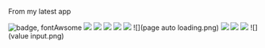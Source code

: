 From my latest app


![](badge,%20font%20awsome.png "badge, fontAwsome")
![](confirmation%20dialog.png)
![](done%20dialog.png)
![](Icon,%20fontawesome,%20snackbar.png)
![](ListItem.png)
![](NumberInput.png)
![](page auto loading.png)
![](preview.png)
![](timeline.png)
![](Uploader2.png)
![](value input.png)
